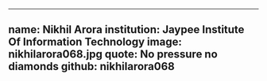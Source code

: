 ---
name: Nikhil Arora
institution: Jaypee Institute Of Information Technology
image: nikhilarora068.jpg
quote: No pressure no diamonds
github: nikhilarora068
------
